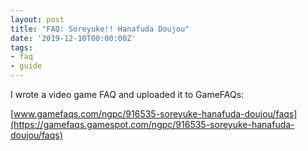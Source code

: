 ```yaml
---
layout: post
title: "FAQ: Soreyuke!! Hanafuda Doujou"
date: '2019-12-10T00:00:00Z'
tags:
- faq
- guide
---
```


I wrote a video game FAQ and uploaded it to GameFAQs:

[www.gamefaqs.com/ngpc/916535-soreyuke-hanafuda-doujou/faqs](https://gamefaqs.gamespot.com/ngpc/916535-soreyuke-hanafuda-doujou/faqs)
